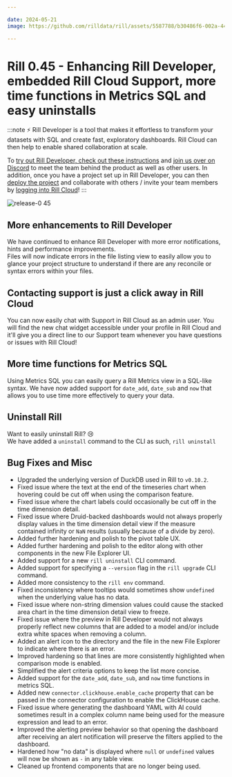 ```yaml
---

date: 2024-05-21
image: https://github.com/rilldata/rill/assets/5587788/b30486f6-002a-445d-8a1b-955b6ec0066d

---
```


# Rill 0.45 - Enhancing Rill Developer, embedded Rill Cloud Support, more time functions in Metrics SQL and easy uninstalls

:::note
⚡ Rill Developer is a tool that makes it effortless to transform your datasets with SQL and create fast, exploratory dashboards. Rill Cloud can then help to enable shared collaboration at scale.

To [try out Rill Developer, check out these instructions](/get-started/install) and [join us over on Discord](https://discord.gg/2ubRfjC7Rh) to meet the team behind the product as well as other users. In addition, once you have a project set up in Rill Developer, you can then [deploy the project](/deploy/deploy-dashboard/) and collaborate with others / invite your team members by [logging into Rill Cloud](https://ui.rilldata.com)!
:::

![release-0 45](<https://storage.googleapis.com/prod-cdn.rilldata.com/docs/release-notes/release-045.gif>)

## More enhancements to Rill Developer
We have continued to enhance Rill Developer with more error notifications, hints and performance improvements.  
Files will now indicate errors in the file listing view to easily allow you to glance your project structure to understand if there are any reconcile or syntax errors within your files.

## Contacting support is just a click away in Rill Cloud
You can now easily chat with Support in Rill Cloud as an admin user. You will find the new chat widget accessible under your profile in Rill Cloud and it'll give you a direct line to our Support team whenever you have questions or issues with Rill Cloud! 

## More time functions for Metrics SQL
Using Metrics SQL you can easily query a Rill Metrics view in a SQL-like syntax. We have now added support for `date_add`, `date_sub` and `now` that allows you to use time more effectively to query your data.

## Uninstall Rill
Want to easily uninstall Rill? 😢  
We have added a `uninstall` command to the CLI as such, `rill uninstall` 

## Bug Fixes and Misc
- Upgraded the underlying version of DuckDB used in Rill to `v0.10.2`.
- Fixed issue where the text at the end of the timeseries chart when hovering could be cut off when using the comparison feature.
- Fixed issue where the chart labels could occasionally be cut off in the time dimension detail.
- Fixed issue where Druid-backed dashboards would not always properly display values in the time dimension detail view if the measure contained infinity or `NaN` results (usually because of a divide by zero).
- Added further hardening and polish to the pivot table UX. 
- Added further hardening and polish to the editor along with other components in the new File Explorer UI.
- Added support for a new `rill uninstall` CLI command.
- Added support for specifying a `--version` flag in the `rill upgrade` CLI command.
- Added more consistency to the `rill env` command.
- Fixed inconsistency where tooltips would sometimes show `undefined` when the underlying value has no data.
- Fixed issue where non-string dimension values could cause the stacked area chart in the time dimension detail view to freeze.
- Fixed issue where the preview in Rill Developer would not always properly reflect new columns that are added to a model and/or include extra white spaces when removing a column.
- Added an alert icon to the directory and the file in the new File Explorer to indicate where there is an error.
- Improved hardening so that lines are more consistently highlighted when comparison mode is enabled.
- Simplified the alert criteria options to keep the list more concise.
- Added support for the `date_add`, `date_sub`, and `now` time functions in metrics SQL.
- Added new `connector.clickhouse.enable_cache` property that can be passed in the connector configuration to enable the ClickHouse cache.
- Fixed issue where generating the dashboard YAML with AI could sometimes result in a complex column name being used for the measure expression and lead to an error. 
- Improved the alerting preview behavior so that opening the dashboard after receiving an alert notification will preserve the filters applied to the dashboard.
- Hardened how "no data" is displayed where `null` or `undefined` values will now be shown as `-` in any table view.
- Cleaned up frontend components that are no longer being used.